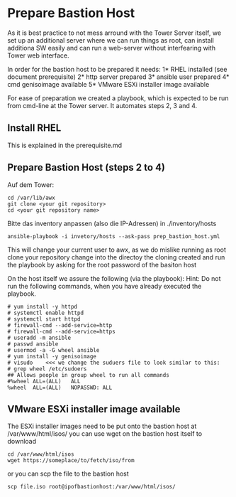# Prepare Bastion Host

As it is best practice to not mess arround with the Tower Server itself, we set up an additional server where we can run things as root, can install additiona SW easily and can run a web-server without interfearing with Tower web interface.

In order for the bastion host to be prepared it needs:
1* RHEL installed (see document prerequisite)
2* http server prepared
3* ansible user prepared
4* cmd genisoimage available
5* VMware ESXi installer image available

For ease of preparation we created a playbook, which is expected to be run from cmd-line at the Tower server. It automates steps 2, 3 and 4.

## Install RHEL
This is explained in the prerequisite.md

## Prepare Bastion Host (steps 2 to 4)

Auf dem Tower:
```
cd /var/lib/awx
git clone <your git repository>
cd <your git repository name>
```
Bitte das inventory anpassen (also die IP-Adressen) in
./inventory/hosts

```
ansible-playbook -i invetory/hosts --ask-pass prep_bastion_host.yml
```
This will change your current user to awx, as we do mislike running as root
clone your repository 
change into the directoy the cloning created
and run the playbook by asking for the root password of the basiton host

On the host itself we assure the following (via the playbook):
Hint: Do not run the following commands, when you have already executed the playbook.

```
# yum install -y httpd
# systemctl enable httpd
# systemctl start httpd
# firewall-cmd --add-service=http
# firewall-cmd --add-service=https
# useradd -m ansible
# passwd ansible
# usermod -a -G wheel ansible
# yum install -y genisoimage
# visudo    <<< we change the suduers file to look similar to this:
# grep wheel /etc/sudoers
## Allows people in group wheel to run all commands
#%wheel	ALL=(ALL)	ALL
%wheel	ALL=(ALL)	NOPASSWD: ALL
```

## VMware ESXi installer image available
The ESXi installer images need to be put onto the bastion host at 
/var/www/html/isos/
you can use wget on the bastion host itself to download
```
cd /var/www/html/isos
wget https://someplace/to/fetch/iso/from
```

or you can scp the file to the bastion host 

```
scp file.iso root@ipofbastionhost:/var/www/html/isos/
```
